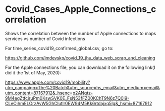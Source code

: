 # Covid_Cases_Apple_Connections_correlation
Shows the correlation between the number of Apple connections to maps services vs number of Covid infections


For time_series_covid19_confirmed_global.csv, go to:

https://github.com/imdevskp/covid_19_jhu_data_web_scrap_and_cleaning


For the Apple connections file, you can download it on the following link(I did it the 1st of May, 2020):

https://www.apple.com/covid19/mobility?utm_campaign=The%20Batch&utm_source=hs_email&utm_medium=email&utm_content=87167912&_hsenc=p2ANqtz-9M4egZtfciruPm0KswSVK0E_FsN53fFZ00KChT9N6z7Q0I9-CLeOihmELOrzAvW5GhCIutIr0EW94M5Kk6rtdajxq5Ig&_hsmi=87167912
